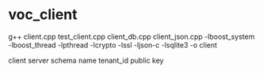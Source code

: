 # voc_client
g++ client.cpp test_client.cpp client_db.cpp client_json.cpp  -lboost_system -lboost_thread -lpthread  -lcrypto -lssl -ljson-c -lsqlite3 -o client

client server schema name tenant_id public key
